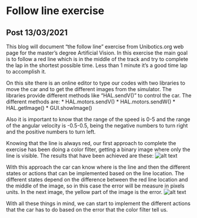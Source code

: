 # Follow line exercise

## Post 13/03/2021

This blog will document “the follow line” exercise from Unibotics.org web page for the master’s degree Artificial Vision. 
In this exercise the main goal is to follow a red line which is in the middle of the track and try to complete the lap in the shortest possible time. Less than 1 minute it’s a good time lap to accomplish it.

On this site there is an online editor to type our codes with two libraries to move the car and to get the different images from the simulator. The libraries provide different methods like “HAL.sendV()” to control the car. The different methods are:
    * HAL.motors.sendV()
    * HAL.motors.sendW()
    * HAL.getImage()
    * GUI.showImage()

Also it is important to know that the range of the speed is 0-5 and the range of the angular velocity is -0.5-0.5, being the negative numbers to turn right and the positive numbers to turn left. 

Knowing that the line is always red, our first approach to complete the exercise has been doing a color filter, getting a binary image where only the line is visible. The results that have been achieved are these:
![alt text](https://github.com/ruben1314/Unibotics_follow_line.github.io/blob/main/Follow_line/images/maskLine.png)

With this approach the car can know where is the line and then the different states or actions that can be implemented based on the line location. The different states depend on the difference between the red line location and the middle of the image, so in this case the error will be measure in pixels units. In the next image, the yellow part of the image is the error.
![alt text](https://github.com/ruben1314/Unibotics_follow_line.github.io/blob/main/Follow_line/images/error.png)

With all these things in mind, we can start to implement the different actions that the car has to do based on the error that the color filter tell us. 
